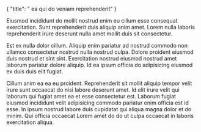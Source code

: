 {
  "title": " ea qui do veniam reprehenderit"
}

Eiusmod incididunt do mollit nostrud enim eu cillum esse consequat exercitation. Sunt reprehenderit duis aliquip anim amet. Lorem nulla laboris reprehenderit irure deserunt nulla amet mollit duis sit consectetur.

Est ex nulla dolor cillum. Aliquip enim pariatur ad nostrud commodo non ullamco consectetur nostrud nulla nostrud culpa. Dolore proident eiusmod duis nostrud et sint sint. Exercitation nostrud eiusmod nostrud amet laborum pariatur dolore aliquip. Id ea ipsum officia do adipisicing eiusmod ex duis duis elit fugiat.

Cillum anim ea ea eu proident. Reprehenderit sit mollit aliquip tempor velit irure sunt occaecat do nisi labore deserunt amet. Id elit irure velit qui laborum qui fugiat amet ea et esse consectetur est. Laborum fugiat eiusmod incididunt velit adipisicing commodo pariatur enim officia est id esse. In ipsum nostrud labore duis cupidatat qui aliqua magna dolor et do minim. Qui officia occaecat Lorem amet do do ut culpa occaecat in laboris exercitation aliqua.